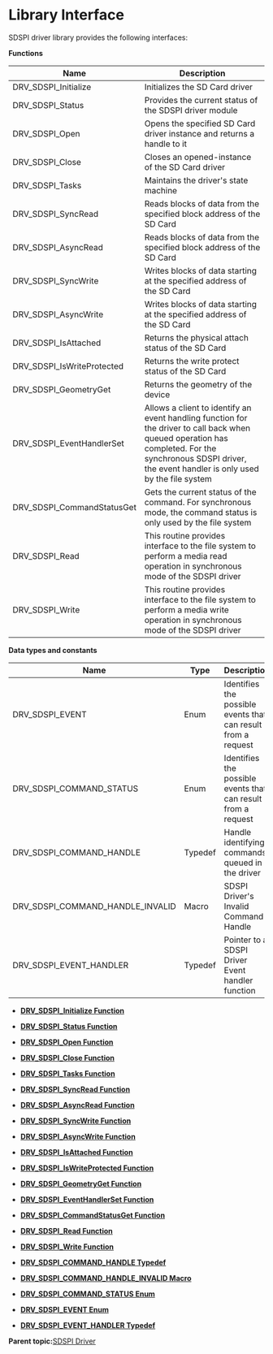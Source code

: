 # Library Interface

SDSPI driver library provides the following interfaces:

**Functions**

|Name|Description|
|----|-----------|
|DRV\_SDSPI\_Initialize|Initializes the SD Card driver|
|DRV\_SDSPI\_Status|Provides the current status of the SDSPI driver module|
|DRV\_SDSPI\_Open|Opens the specified SD Card driver instance and returns a handle to it|
|DRV\_SDSPI\_Close|Closes an opened-instance of the SD Card driver|
|DRV\_SDSPI\_Tasks|Maintains the driver's state machine|
|DRV\_SDSPI\_SyncRead|Reads blocks of data from the specified block address of the SD Card|
|DRV\_SDSPI\_AsyncRead|Reads blocks of data from the specified block address of the SD Card|
|DRV\_SDSPI\_SyncWrite|Writes blocks of data starting at the specified address of the SD Card|
|DRV\_SDSPI\_AsyncWrite|Writes blocks of data starting at the specified address of the SD Card|
|DRV\_SDSPI\_IsAttached|Returns the physical attach status of the SD Card|
|DRV\_SDSPI\_IsWriteProtected|Returns the write protect status of the SD Card|
|DRV\_SDSPI\_GeometryGet|Returns the geometry of the device|
|DRV\_SDSPI\_EventHandlerSet|Allows a client to identify an event handling function for the driver to call back when queued operation has completed. For the synchronous SDSPI driver, the event handler is only used by the file system|
|DRV\_SDSPI\_CommandStatusGet|Gets the current status of the command. For synchronous mode, the command status is only used by the file system|
|DRV\_SDSPI\_Read|This routine provides interface to the file system to perform a media read operation in synchronous mode of the SDSPI driver|
|DRV\_SDSPI\_Write|This routine provides interface to the file system to perform a media write operation in synchronous mode of the SDSPI driver|

**Data types and constants**

|Name|Type|Description|
|----|----|-----------|
|DRV\_SDSPI\_EVENT|Enum|Identifies the possible events that can result from a request|
|DRV\_SDSPI\_COMMAND\_STATUS|Enum|Identifies the possible events that can result from a request|
|DRV\_SDSPI\_COMMAND\_HANDLE|Typedef|Handle identifying commands queued in the driver|
|DRV\_SDSPI\_COMMAND\_HANDLE\_INVALID|Macro|SDSPI Driver's Invalid Command Handle|
|DRV\_SDSPI\_EVENT\_HANDLER|Typedef|Pointer to a SDSPI Driver Event handler function|

-   **[DRV\_SDSPI\_Initialize Function](GUID-3045AE88-9A21-4BE2-B1D3-3BD2832A31CF.md)**  

-   **[DRV\_SDSPI\_Status Function](GUID-FDE6412C-17D7-4AF5-B4A6-FD8E0FA2CCDD.md)**  

-   **[DRV\_SDSPI\_Open Function](GUID-ABCA7342-A189-40BE-81B4-8F7AFB54DBB7.md)**  

-   **[DRV\_SDSPI\_Close Function](GUID-7BF4B98B-08BD-4EF8-804E-E98FBBB58962.md)**  

-   **[DRV\_SDSPI\_Tasks Function](GUID-C31A72D0-6E22-4F3B-BA96-8B71473F16FE.md)**  

-   **[DRV\_SDSPI\_SyncRead Function](GUID-9431E4B8-75C5-4EDD-92AB-E408501BE694.md)**  

-   **[DRV\_SDSPI\_AsyncRead Function](GUID-DD0C5C28-401A-4FD6-9BA8-1EDD0812FE8C.md)**  

-   **[DRV\_SDSPI\_SyncWrite Function](GUID-EE2EE0D7-5780-4446-95C7-B11743E46F36.md)**  

-   **[DRV\_SDSPI\_AsyncWrite Function](GUID-3051F828-5F5D-4349-B949-CF78BADC3D9B.md)**  

-   **[DRV\_SDSPI\_IsAttached Function](GUID-D11F782D-EA66-4244-8C49-B870CB8A8954.md)**  

-   **[DRV\_SDSPI\_IsWriteProtected Function](GUID-CF9D8C02-CDCC-4109-98A9-596F8B97FA6E.md)**  

-   **[DRV\_SDSPI\_GeometryGet Function](GUID-73CFC4AE-26EC-41F4-9A2A-A541704C1312.md)**  

-   **[DRV\_SDSPI\_EventHandlerSet Function](GUID-3D91A8FB-8652-4510-B84B-28C44F4BE7B9.md)**  

-   **[DRV\_SDSPI\_CommandStatusGet Function](GUID-7A650304-68A4-4AF2-A839-E0C386199636.md)**  

-   **[DRV\_SDSPI\_Read Function](GUID-2A607243-AAFB-446B-B743-F33F83344DD0.md)**  

-   **[DRV\_SDSPI\_Write Function](GUID-F28E022E-CE8C-4121-A9DD-6599C9EC4F8D.md)**  

-   **[DRV\_SDSPI\_COMMAND\_HANDLE Typedef](GUID-56EFD842-90D6-4F89-A21C-7085F873C4D7.md)**  

-   **[DRV\_SDSPI\_COMMAND\_HANDLE\_INVALID Macro](GUID-16CA62B0-B63E-4BF8-B2D2-82960FB3B4D4.md)**  

-   **[DRV\_SDSPI\_COMMAND\_STATUS Enum](GUID-2BD06221-FD9C-403C-B3E2-CBAAF7A4F445.md)**  

-   **[DRV\_SDSPI\_EVENT Enum](GUID-2CD6DE9A-6F65-4E4E-A370-6F4227534CE1.md)**  

-   **[DRV\_SDSPI\_EVENT\_HANDLER Typedef](GUID-5AF7D1CF-A561-4B79-96A1-2E37C455D70C.md)**  


**Parent topic:**[SDSPI Driver](GUID-89A8332D-B4D0-4989-8602-EACDE3EE74AC.md)

